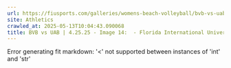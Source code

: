 ```yaml
---
url: https://fiusports.com/galleries/womens-beach-volleyball/bvb-vs-uab-4-25-25/image-14/357/62813
site: Athletics
crawled_at: 2025-05-13T10:04:43.090068
title: BVB vs UAB | 4.25.25 - Image 14:  - Florida International University
---
```


Error generating fit markdown: '<' not supported between instances of 'int' and 'str'